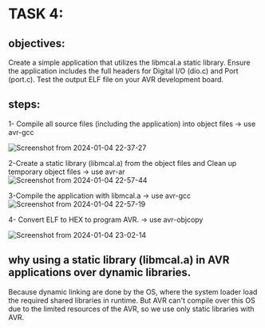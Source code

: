 # TASK 4:

## objectives:

Create a simple application that utilizes the libmcal.a static library. Ensure the application
includes the full headers for Digital I/O (dio.c) and Port (port.c). Test the output ELF file on
your AVR development board.

## steps:

1- Compile all source files (including the application) into object files -> use avr-gcc

![Screenshot from 2024-01-04 22-37-27](https://github.com/HodaBekhit/Embedded-Linux/assets/151033711/5ba29700-1872-4162-b3ce-f9a49639926d)

2-Create a static library (libmcal.a) from the object files and Clean up temporary object files -> use avr-ar
![Screenshot from 2024-01-04 22-57-44](https://github.com/HodaBekhit/Embedded-Linux/assets/151033711/7febb882-52eb-43b4-96ca-efeba3c45c36)

3-Compile the application with libmcal.a -> use avr-gcc
![Screenshot from 2024-01-04 22-57-19](https://github.com/HodaBekhit/Embedded-Linux/assets/151033711/061ed10a-9eca-4dff-8283-f29f58c347a8)

4- Convert ELF to HEX to program AVR. -> use avr-objcopy

![Screenshot from 2024-01-04 23-02-14](https://github.com/HodaBekhit/Embedded-Linux/assets/151033711/532d9b8c-a953-4892-8cd0-b12c5fed4046)


## why using a static library (libmcal.a) in AVR applications over dynamic libraries.

Because dynamic linking are done by the OS, where the system loader load the required shared libraries in runtime. But AVR can't compile over this OS due to the limited resources of the AVR, so we use only static libraries with AVR.

